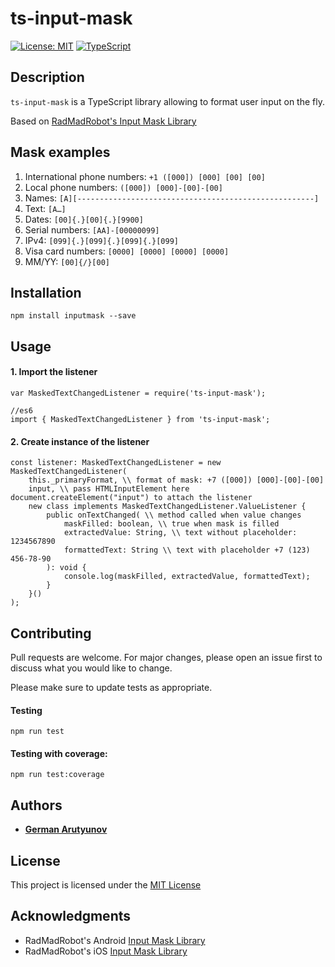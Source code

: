 # ts-input-mask

[![License: MIT](https://img.shields.io/badge/License-MIT-yellow.svg)](https://opensource.org/licenses/MIT)
[![TypeScript](https://badges.frapsoft.com/typescript/code/typescript.png?v=101)](https://github.com/ellerbrock/typescript-badges/)

## Description

`ts-input-mask` is a TypeScript library allowing to format user input on the fly. 

Based on [RadMadRobot's Input Mask Library](https://github.com/RedMadRobot/input-mask-android)

## Mask examples

1. International phone numbers: `+1 ([000]) [000] [00] [00]`
2. Local phone numbers: `([000]) [000]-[00]-[00]`
3. Names: `[A][-----------------------------------------------------]` 
4. Text: `[A…]`
5. Dates: `[00]{.}[00]{.}[9900]`
6. Serial numbers: `[AA]-[00000099]`
7. IPv4: `[099]{.}[099]{.}[099]{.}[099]`
8. Visa card numbers: `[0000] [0000] [0000] [0000]`
9. MM/YY: `[00]{/}[00]`


## Installation

```
npm install inputmask --save
```

## Usage

#### 1. Import the listener

```
var MaskedTextChangedListener = require('ts-input-mask');

//es6
import { MaskedTextChangedListener } from 'ts-input-mask';
```

#### 2. Create instance of the listener

```
const listener: MaskedTextChangedListener = new MaskedTextChangedListener(
    this._primaryFormat, \\ format of mask: +7 ([000]) [000]-[00]-[00]
    input, \\ pass HTMLInputElement here document.createElement("input") to attach the listener
    new class implements MaskedTextChangedListener.ValueListener {
        public onTextChanged( \\ method called when value changes
            maskFilled: boolean, \\ true when mask is filled
            extractedValue: String, \\ text without placeholder: 1234567890
            formattedText: String \\ text with placeholder +7 (123) 456-78-90
        ): void {
            console.log(maskFilled, extractedValue, formattedText);
        }
    }()
);
```


## Contributing
Pull requests are welcome. For major changes, please open an issue first to discuss what you would like to change.

Please make sure to update tests as appropriate.


#### Testing

```
npm run test
```

#### Testing with coverage:

```
npm run test:coverage
```

## Authors

* [**German Arutyunov**](https://github.com/gaarutyunov)

## License

This project is licensed under the [MIT License](https://github.com/gaarutyunov/ts-input-mask/blob/master/LICENSE) 

## Acknowledgments

* RadMadRobot's Android [Input Mask Library](https://github.com/RedMadRobot/input-mask-android)
* RadMadRobot's iOS [Input Mask Library](https://github.com/RedMadRobot/input-mask-ios)
